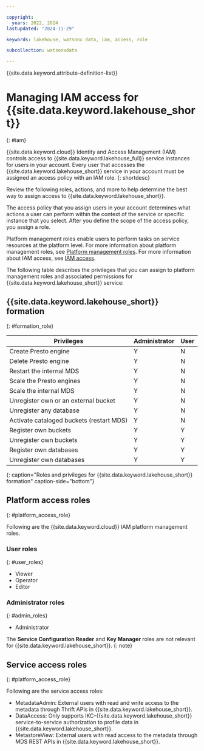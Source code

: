 ```yaml
---

copyright:
  years: 2022, 2024
lastupdated: "2024-11-29"

keywords: lakehouse, watsonx data, iam, access, role

subcollection: watsonxdata

---
```


{{site.data.keyword.attribute-definition-list}}



# Managing IAM access for {{site.data.keyword.lakehouse_short}}
{: #iam}

{{site.data.keyword.cloud}} Identity and Access Management (IAM) controls access to {{site.data.keyword.lakehouse_full}} service instances for users in your account. Every user that accesses the {{site.data.keyword.lakehouse_short}} service in your account must be assigned an access policy with an IAM role.
{: shortdesc}

Review the following roles, actions, and more to help determine the best way to assign access to {{site.data.keyword.lakehouse_short}}.

The access policy that you assign users in your account determines what actions a user can perform within the context of the service or specific instance that you select. After you define the scope of the access policy, you assign a role.

Platform management roles enable users to perform tasks on service resources at the platform level.
For more information about platform management roles, see [Platform management roles](/docs/account?topic=account-userroles#platformroles).
For more information about IAM access, see [IAM access](/docs/account?topic=account-userroles).

The following table describes the privileges that you can assign to platform management roles and associated permissions for {{site.data.keyword.lakehouse_short}} service:

## {{site.data.keyword.lakehouse_short}} formation
{: #formation_role}

| Privileges | Administrator | User |
|--------------------------|----------------|--------|
| Create Presto engine | Y | N |
| Delete Presto engine | Y | N |
| Restart the internal MDS | Y | N |
| Scale the Presto engines| Y | N |
| Scale the internal MDS | Y | N |
| Unregister own or an external bucket | Y | N |
| Unregister any database  | Y | N |
| Activate cataloged buckets (restart MDS) | Y | N |
| Register own buckets | Y | Y |
| Unregister own buckets | Y | Y |
| Register own databases | Y | Y |
| Unregister own databases | Y | Y |
{: caption="Roles and privileges for {{site.data.keyword.lakehouse_short}} formation" caption-side="bottom"}

## Platform access roles
{: #platform_access_role}

Following are the {{site.data.keyword.cloud}} IAM platform management roles.

### User roles
{: #user_roles}

- Viewer
- Operator
- Editor

### Administrator roles
{: #admin_roles}

- Administrator

The **Service Configuration Reader** and **Key Manager** roles are not relevant for {{site.data.keyword.lakehouse_short}}.
{: note}

## Service access roles
{: #platform_access_role}

Following are the service access roles:

- MetadataAdmin: External users with read and write access to the metadata through Thrift APIs in {{site.data.keyword.lakehouse_short}}.
- DataAccess: Only supports IKC-{{site.data.keyword.lakehouse_short}} service-to-service authorization to profile data in {{site.data.keyword.lakehouse_short}}.
- MetastoreView: External users with read access to the metadata through MDS REST APIs in {{site.data.keyword.lakehouse_short}}.
